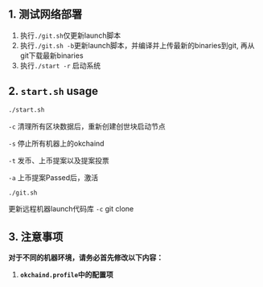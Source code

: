 
## 1. 测试网络部署

1. 执行```./git.sh```仅更新launch脚本
1. 执行```./git.sh -b```更新launch脚本，并编译并上传最新的binaries到git, 再从git下载最新binaries
1. 执行```./start -r``` 启动系统

## 2. ```start.sh``` usage
```sh
./start.sh
```
`-c` 清理所有区块数据后，重新创建创世块启动节点

`-s` 停止所有机器上的okchaind

`-t` 发币、上币提案以及提案投票

`-a` 上币提案Passed后，激活

```sh
./git.sh
```
更新远程机器launch代码库
`-c` git clone

## 3. 注意事项

**对于不同的机器环境，请务必首先修改以下内容：**
1. **`okchaind.profile`中的配置项**

